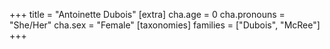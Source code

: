 +++
title = "Antoinette Dubois"
[extra]
cha.age = 0
cha.pronouns = "She/Her"
cha.sex = "Female"
[taxonomies]
families = ["Dubois", "McRee"]
+++


